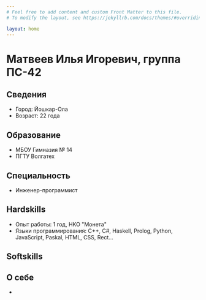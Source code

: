 ```yaml
---
# Feel free to add content and custom Front Matter to this file.
# To modify the layout, see https://jekyllrb.com/docs/themes/#overriding-theme-defaults

layout: home
---
```


# Матвеев Илья Игоревич, группа ПС-42

## Сведения

-   Город: Йошкар-Ола
-   Возраст: 22 года

## Образование

-   МБОУ Гимназия № 14
-   ПГТУ Волгатех

## Специальность

-   Инженер-программист

## Hardskills

-   Опыт работы: 1 год, НКО "Монета"
-   Языки программирования: C++, C#, Haskell, Prolog, Python, JavaScript, Paskal, HTML, CSS, Rect...

## Softskills

## О себе

-
